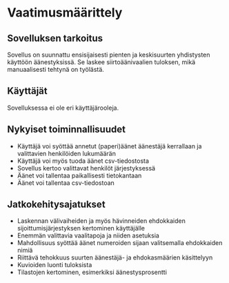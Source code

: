 # Vaatimusmäärittely

## Sovelluksen tarkoitus

Sovellus on suunnattu ensisijaisesti pienten ja keskisuurten yhdistysten käyttöön äänestyksissä. Se laskee siirtoäänivaalien tuloksen, mikä manuaalisesti tehtynä on työlästä.

## Käyttäjät

Sovelluksessa ei ole eri käyttäjärooleja.

## Nykyiset toiminnallisuudet

* Käyttäjä voi syöttää annetut (paperi)äänet äänestäjä kerrallaan ja valittavien henkilöiden lukumäärän
* Käyttäjä voi myös tuoda äänet csv-tiedostosta
* Sovellus kertoo valittavat henkilöt järjestyksessä
* Äänet voi tallentaa paikallisesti tietokantaan
* Äänet voi tallentaa csv-tiedostoan

## Jatkokehitysajatukset

* Laskennan välivaiheiden ja myös hävinneiden ehdokkaiden sijoittumisjärjestyksen kertominen käyttäjälle
* Enemmän valittavia vaalitapoja ja niiden asetuksia
* Mahdollisuus syöttää äänet numeroiden sijaan valitsemalla ehdokkaiden nimiä
* Riittävä tehokkuus suurten äänestäjä- ja ehdokasmäärien käsittelyyn
* Kuvioiden luonti tuloksista
* Tilastojen kertominen, esimerkiksi äänestysprosentti